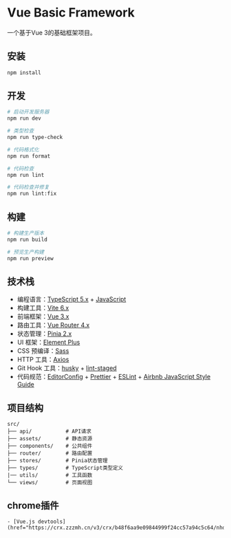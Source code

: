 # Vue Basic Framework

一个基于Vue 3的基础框架项目。

## 安装

```bash
npm install
```

## 开发

```bash
# 启动开发服务器
npm run dev

# 类型检查
npm run type-check

# 代码格式化
npm run format

# 代码检查
npm run lint

# 代码检查并修复
npm run lint:fix
```

## 构建

```bash
# 构建生产版本
npm run build

# 预览生产构建
npm run preview
```

## 技术栈

- 编程语言：[TypeScript 5.x](https://www.typescriptlang.org/zh/) + [JavaScript](https://www.javascript.com/)
- 构建工具：[Vite 6.x](https://cn.vitejs.dev/)
- 前端框架：[Vue 3.x](https://v3.cn.vuejs.org/)
- 路由工具：[Vue Router 4.x](https://next.router.vuejs.org/zh/index.html)
- 状态管理：[Pinia 2.x](https://pinia.vuejs.org/)
- UI 框架：[Element Plus](https://element-plus.org/#/zh-CN)
- CSS 预编译：[Sass](https://sass.bootcss.com/documentation)
- HTTP 工具：[Axios](https://axios-http.com/)
- Git Hook 工具：[husky](https://typicode.github.io/husky/#/) + [lint-staged](https://github.com/okonet/lint-staged)
- 代码规范：[EditorConfig](http://editorconfig.org) + [Prettier](https://prettier.io/) + [ESLint](https://eslint.org/) + [Airbnb JavaScript Style Guide](https://github.com/airbnb/javascript#translation)

## 项目结构

```
src/
├── api/           # API请求
├── assets/        # 静态资源
├── components/    # 公共组件
├── router/        # 路由配置
├── stores/        # Pinia状态管理
├── types/         # TypeScript类型定义
|── utils/         # 工具函数
└── views/         # 页面视图
```

## chrome插件

```
- [Vue.js devtools](href="https://crx.zzzmh.cn/v3/crx/b48f6aa9e09844999f24cc57a94c5c64/nhdogjmejiglipccpnnnanhbledajbpd.zip")
```
